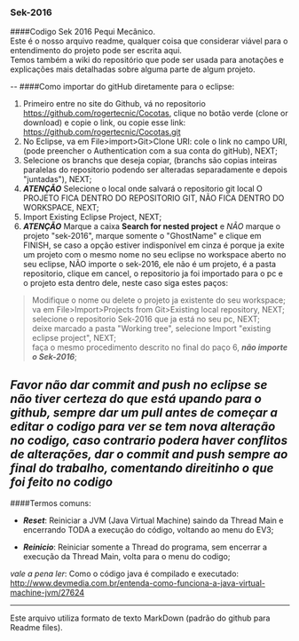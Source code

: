 ### Sek-2016
####Codigo Sek 2016 Pequi Mecânico.  
Este é o nosso arquivo readme, qualquer coisa que considerar viável para o entendimento do projeto pode ser escrita aqui.  
Temos também a wiki do repositório que pode ser usada para anotações e explicações mais detalhadas sobre alguma parte de algum projeto.

--
####Como importar do gitHub diretamente para o eclipse:
1. Primeiro entre no site do Github, vá no repositorio <https://github.com/rogertecnic/Cocotas>, clique no botão verde (clone or download) e copie o link, ou copie esse link: https://github.com/rogertecnic/Cocotas.git  
2. No Eclipse, va em File>import>Git>Clone URI: cole o link no campo URI, (pode preencher o Authentication com a sua conta do gitHub), NEXT;  
3. Selecione os branchs que deseja copiar, (branchs são copias inteiras paralelas do repositorio podendo ser alteradas separadamente e depois "juntadas"), NEXT;  
4. ***ATENÇÃO*** Selecione o local onde salvará o repositorio git local O PROJETO FICA DENTRO DO REPOSITORIO GIT, NÃO FICA DENTRO DO WORKSPACE, NEXT;  
5. Import Existing Eclipse Project, NEXT;  
6. ***ATENÇÃO*** Marque a caixa **Search for nested project** e *NÃO* marque o projeto "sek-2016", marque somente o "GhostName" e clique em FINISH, se caso a opção estiver indisponível em cinza é porque ja exite um projeto com o mesmo nome no seu eclipse no workspace aberto no seu eclipse, NÃO importe o sek-2016, ele não é um projeto, é a pasta repositorio, clique em cancel, o repositorio ja foi importado para o pc e o projeto esta dentro dele, neste caso siga estes paços:  

> Modifique o nome ou delete o projeto ja existente do seu workspace;  
>va em File>Import>Projects from Git>Existing local repository, NEXT;  
>selecione o repositorio Sek-2016 que ja está no seu pc, NEXT;  
>deixe marcado a pasta "Working tree", selecione Import "existing eclipse project", NEXT;  
>faça o mesmo procedimento descrito no final do paço 6, ***não importe o Sek-2016***;

***Favor não dar commit and push no eclipse se não tiver certeza do que está upando para o github, sempre dar um pull antes de começar a editar o codigo para ver se tem nova alteração no codigo, caso contrario podera haver conflitos de alterações, dar o commit and push sempre ao final do trabalho, comentando direitinho o que foi feito no codigo***
--

####Termos comuns:
* ***Reset***: Reiniciar a JVM (Java Virtual Machine) saindo da Thread Main e encerrando TODA a execução do código, voltando ao menu do EV3;

* ***Reinicio***: Reiniciar somente a Thread do programa, sem encerrar a execução da Thread Main, volta para o menu do codigo;


*vale a pena ler*: Como o código java é compilado e executado: http://www.devmedia.com.br/entenda-como-funciona-a-java-virtual-machine-jvm/27624

---
Este arquivo utiliza formato de texto MarkDown (padrão do github para Readme files).
